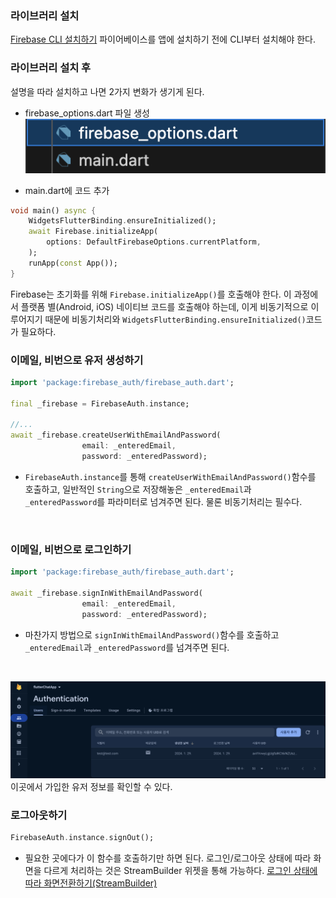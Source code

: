 ### 라이브러리 설치
[Firebase CLI 설치하기](https://firebase.google.com/docs/flutter/setup?platform=ios)
파이어베이스를 앱에 설치하기 전에 CLI부터 설치해야 한다.
<br>

### 라이브러리 설치 후
설명을 따라 설치하고 나면 2가지 변화가 생기게 된다.

- firebase_options.dart 파일 생성
<br>![이미지](/images/Pasted%20image%2020240128220156.png)<br>


- main.dart에 코드 추가
```dart
void main() async {
	WidgetsFlutterBinding.ensureInitialized();
	await Firebase.initializeApp(
		options: DefaultFirebaseOptions.currentPlatform,
	);
	runApp(const App());
}
```
Firebase는 초기화를 위해 `Firebase.initializeApp()`를 호출해야 한다. 이 과정에서 플랫폼 별(Android, iOS) 네이티브 코드를 호출해야 하는데, 이게 비동기적으로 이루어지기 때문에 비동기처리와 `WidgetsFlutterBinding.ensureInitialized()`코드가 필요하다. 
<br>
### 이메일, 비번으로 유저 생성하기
```dart
import 'package:firebase_auth/firebase_auth.dart';

final _firebase = FirebaseAuth.instance;

//...
await _firebase.createUserWithEmailAndPassword(
				email: _enteredEmail, 
				password: _enteredPassword);
```
- `FirebaseAuth.instance`를 통해 `createUserWithEmailAndPassword()`함수를 호출하고, 일반적인 `String`으로 저장해놓은 `_enteredEmail`과 `_enteredPassword`를 파라미터로 넘겨주면 된다. 물론 비동기처리는 필수다.
<br>

### 이메일, 비번으로 로그인하기
```dart
import 'package:firebase_auth/firebase_auth.dart';

await _firebase.signInWithEmailAndPassword(
				email: _enteredEmail, 
				password: _enteredPassword);
```
- 마찬가지 방법으로 `signInWithEmailAndPassword()`함수를 호출하고 `_enteredEmail`과 `_enteredPassword`를 넘겨주면 된다.
<br>

![](/images/Pasted%20image%2020240129210058.png)<br>
이곳에서 가입한 유저 정보를 확인할 수 있다.
<br>
### 로그아웃하기
```dart
FirebaseAuth.instance.signOut();
```
- 필요한 곳에다가 이 함수를 호출하기만 하면 된다. 로그인/로그아웃 상태에 따라 화면을 다르게 처리하는 것은 StreamBuilder 위젯을 통해 가능하다.
[로그인 상태에 따라 화면전환하기(StreamBuilder)](/Flutter/widgets/로그인%20상태에%20따라%20화면전환하기(StreamBuilder).md)

